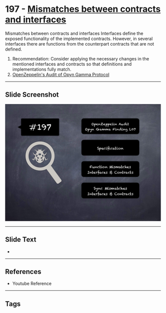
# 197 - [Mismatches between contracts and interfaces](./Mismatches%20between%20contracts%20and%20interfaces.md)

Mismatches between contracts and interfaces Interfaces define the exposed functionality of the implemented contracts. However, in several interfaces there are functions from the counterpart contracts that are not defined.


1. Recommendation: Consider applying the necessary changes in the mentioned interfaces and contracts so that definitions and implementations fully match.
2. [OpenZeppelin's Audit of Opyn Gamma Protocol](https://blog.openzeppelin.com/opyn-gamma-protocol-audit/)


___
## Slide Screenshot
![197.png](../../images/8.%20Audit%20Findings%20201/197.png)
___
## Slide Text
- 
___
## References
- Youtube Reference
___
## Tags
